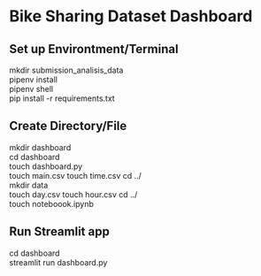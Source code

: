 # Bike Sharing Dataset Dashboard

## Set up Environtment/Terminal
mkdir submission_analisis_data  
pipenv install  
pipenv shell  
pip install -r requirements.txt  

## Create Directory/File
mkdir dashboard  
cd dashboard  
touch dashboard.py  
touch main.csv
touch time.csv
cd ../   
mkdir data  
touch day.csv
touch hour.csv
cd ../  
touch noteboook.ipynb  

## Run Streamlit app
cd dashboard  
streamlit run dashboard.py  
